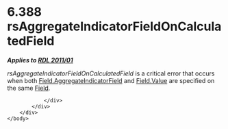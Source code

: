 <html dir="LTR" xmlns:mshelp="http://msdn.microsoft.com/mshelp" xmlns:ddue="http://ddue.schemas.microsoft.com/authoring/2003/5" xmlns:xlink="http://www.w3.org/1999/xlink" xmlns:tool="http://www.microsoft.com/tooltip">
    <head>
        <meta http-equiv="Content-Type" content="text/html; CHARSET=utf-8"></meta>
        <meta name="save" content="history"></meta>
        <title>6.388 rsAggregateIndicatorFieldOnCalculatedField</title>
        <xml>
            <mshelp:toctitle title="6.388 rsAggregateIndicatorFieldOnCalculatedField"></mshelp:toctitle>
            <mshelp:rltitle title="[MS-RDL]: rsAggregateIndicatorFieldOnCalculatedField"></mshelp:rltitle>
            <mshelp:keyword index="A" term="755aff68-11a4-425d-9b94-6cb79fe8331e"></mshelp:keyword>
            <mshelp:attr name="DCSext.ContentType" value="open specification"></mshelp:attr>
            <mshelp:attr name="AssetID" value="755aff68-11a4-425d-9b94-6cb79fe8331e"></mshelp:attr>
            <mshelp:attr name="TopicType" value="kbRef"></mshelp:attr>
            <mshelp:attr name="DCSext.Title" value="[MS-RDL]: rsAggregateIndicatorFieldOnCalculatedField" />
        </xml>
    </head>
    <body>
        <div id="header">
            <h1 class="heading">6.388 rsAggregateIndicatorFieldOnCalculatedField</h1>
        </div>
        <div id="mainSection">
            <div id="mainBody">
                <div id="allHistory" class="saveHistory"></div>
                <div id="sectionSection0" class="section" name="collapseableSection">
                    

<p><b><i>Applies to </i></b><a href="bf2bab1a-b608-4bcc-b718-1cc1baa9579c.md"><b><i>RDL 2011/01</i></b></a></p>

<p><i>rsAggregateIndicatorFieldOnCalculatedField</i> is a
critical error that occurs when both <a href="fc6589e2-7fdd-4587-a3b9-ccabeaffee7c.md">Field.AggregateIndicatorField</a>
and <a href="b052ce70-e7f2-4b49-be41-083d38739380.md">Field.Value</a> are
specified on the same <a href="940b8522-5d1f-4a2a-ab79-087ef6a69881.md">Field</a>.</p>


                </div>
            </div>
        </div>
    </body>
</html>
